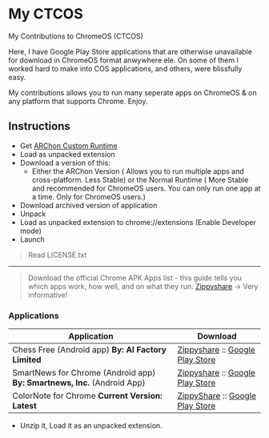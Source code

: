 # My CTCOS
My Contributions to ChromeOS (CTCOS)

Here, I have Google Play Store applications that are otherwise unavailable for download in ChromeOS format anwywhere ele.
On some of them I worked hard to make into COS applications, and others, were blissfully easy.

My contributions allows you to run many seperate apps on ChromeOS & on any platform that supports Chrome. Enjoy.

## Instructions

- Get [ARChon Custom Runtime](https://github.com/vladikoff/chromeos-apk/blob/master/archon.md)
- Load as unpacked extension
- Download a version of this:
	- Either the ARChon Version ( Allows you to run multiple apps and cross-platform. Less Stable) or the Normal Runtime ( More Stable and recommended for ChromeOS users. You can only run one app at a time. Only for ChromeOS users.)
- Download archived version of application
- Unpack
- Load as unpacked extension to chrome://extensions (Enable Developer mode)
- Launch

> Read LICENSE.txt

__________________________________________________________________________________________

> Download the official Chrome APK Apps list - this guide tells you which apps work, how well, and on what they run: [Zippyshare](http://www67.zippyshare.com/d/Y8mP7mts/3627/Chrome%20APK%20Official%20Apps%20List.pdf) -> Very informative!

### Applications

| Application  | Download |
|---|---|
| Chess Free (Android app) **By: AI Factory Limited**  |  [Zippyshare](http://www56.zippyshare.com/d/jereRou5/22913/Chess%20Free.zip) :: [Google Play Store](https://play.google.com/store/apps/details?id=uk.co.aifactory.chessfree&hl=en) |
| SmartNews for Chrome (Android app) **By: Smartnews, Inc.**  (Android App) | [Zippyshare](http://www16.zippyshare.com/d/TOQE3QVc/50542/SmartNews%20for%20Chrome.zip) :: [Google Play Store](https://play.google.com/store/apps/details?id=jp.gocro.smartnews.android&hl=en) |
| ColorNote for Chrome **Current Version: Latest**  | [ZippyShare](http://www47.zippyshare.com/d/Z2w7VkXr/12013/ColorNote%20for%20Chrome.zip) :: [Google Play Store](https://play.google.com/store/apps/details?id=com.socialnmobile.dictapps.notepad.color.note&hl=en)   |


- Unzip it, Load it as an unpacked extension.


